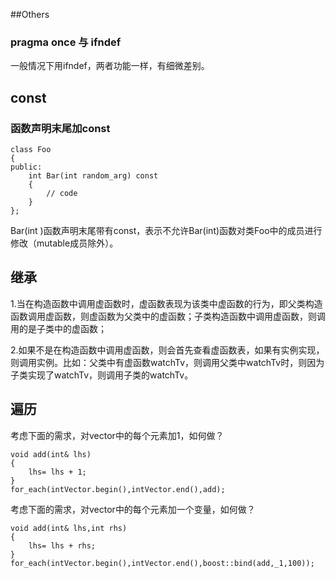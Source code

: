 ##Others
### pragma once 与 ifndef 
一般情况下用ifndef，两者功能一样，有细微差别。

## const
### 函数声明末尾加const
    class Foo 
    {
    public:
        int Bar(int random_arg) const
        {
            // code
        }
    };
Bar(int )函数声明末尾带有const，表示不允许Bar(int)函数对类Foo中的成员进行修改（mutable成员除外）。

## 继承
1.当在构造函数中调用虚函数时，虚函数表现为该类中虚函数的行为，即父类构造函数调用虚函数，则虚函数为父类中的虚函数；子类构造函数中调用虚函数，则调用的是子类中的虚函数；

2.如果不是在构造函数中调用虚函数，则会首先查看虚函数表，如果有实例实现，则调用实例。比如：父类中有虚函数watchTv，则调用父类中watchTv时，则因为子类实现了watchTv，则调用子类的watchTv。

## 遍历
考虑下面的需求，对vector<int>中的每个元素加1，如何做？

    void add(int& lhs)
    {
        lhs= lhs + 1;
    }
    for_each(intVector.begin(),intVector.end(),add);
    
考虑下面的需求，对vector<int>中的每个元素加一个变量，如何做？

    void add(int& lhs,int rhs)
    {
        lhs= lhs + rhs;
    }
    for_each(intVector.begin(),intVector.end(),boost::bind(add,_1,100));
    